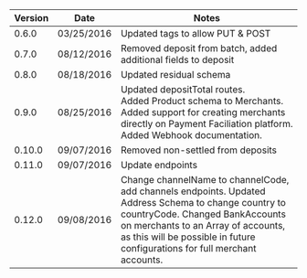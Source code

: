 Version  |Date          |Notes
---------|--------------|-------
0.6.0    |03/25/2016    |Updated tags to allow PUT & POST
0.7.0    |08/12/2016    |Removed deposit from batch, added additional fields to deposit
0.8.0    |08/18/2016    |Updated residual schema
0.9.0    |08/25/2016    |Updated depositTotal routes. <br/> Added Product schema to Merchants. <br/> Added support for creating merchants directly on Payment Faciliation platform. <br/> Added Webhook documentation.
0.10.0   |09/07/2016    |Removed non-settled from deposits
0.11.0   |09/07/2016    |Update endpoints
0.12.0   |09/08/2016    |Change channelName to channelCode, add channels endpoints. Updated Address Schema to change country to countryCode. Changed BankAccounts on merchants to an Array of accounts, as this will be possible in future configurations for full merchant accounts.
